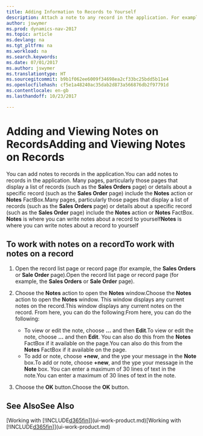 ```yaml
---
title: Adding Information to Records to Yourself
description: Attach a note to any record in the application. For example, if you have extra information about a sales order that does not fit in any of the fields on the sales order, you can write a note.
author: jswymer
ms.prod: dynamics-nav-2017
ms.topic: article
ms.devlang: na
ms.tgt_pltfrm: na
ms.workload: na
ms.search.keywords: 
ms.date: 07/01/2017
ms.author: jswymer
ms.translationtype: HT
ms.sourcegitcommit: b9b1f062ee6009f34698ea2cf33bc25bdd5b11e4
ms.openlocfilehash: cf5e1a48240ac35dab2d873a566876db2f97791d
ms.contentlocale: en-gb
ms.lasthandoff: 10/23/2017

---
```

# <a name="adding-and-viewing-notes-on-records"></a><span data-ttu-id="42b1e-104">Adding and Viewing Notes on Records</span><span class="sxs-lookup"><span data-stu-id="42b1e-104">Adding and Viewing Notes on Records</span></span>
 <span data-ttu-id="42b1e-105">You <!--OnPrem and your colleagues -->can add notes to records in the application.</span><span class="sxs-lookup"><span data-stu-id="42b1e-105">You <!--OnPrem and your colleagues -->can add notes to records in the application.</span></span> <span data-ttu-id="42b1e-106">Many pages, particularly those pages that display a list of records (such as the **Sales Orders** page) or details about a specific record (such as the **Sales Order** page) include the **Notes** action or **Notes** FactBox.</span><span class="sxs-lookup"><span data-stu-id="42b1e-106">Many pages, particularly those pages that display a list of records (such as the **Sales Orders** page) or details about a specific record (such as the **Sales Order** page) include the **Notes** action or **Notes** FactBox.</span></span> <span data-ttu-id="42b1e-107">**Notes** is where you can write notes about a record to yourself<!--OnPrem or others, and where you can view notes to you from others. For example, a note could be a general comment or processing instruction to your colleague, who can then respond to your note using their own **Notes**. Or, your colleague can add a note that gives you extra information about a sales order that is not covered by the information on the sales order. These notes and correspondences will follow the record as it is processed in the company.--></span><span class="sxs-lookup"><span data-stu-id="42b1e-107">**Notes** is where you can write notes about a record to yourself<!--OnPrem or others, and where you can view notes to you from others. For example, a note could be a general comment or processing instruction to your colleague, who can then respond to your note using their own **Notes**. Or, your colleague can add a note that gives you extra information about a sales order that is not covered by the information on the sales order. These notes and correspondences will follow the record as it is processed in the company.--></span></span>

<!--OnPrem
> [!NOTE]  
>  You can only select one recipient of the note.-->  
  
## <a name="to-work-with-notes-on-a-record"></a><span data-ttu-id="42b1e-108">To work with notes on a record</span><span class="sxs-lookup"><span data-stu-id="42b1e-108">To work with notes on a record</span></span> 
  
1.  <span data-ttu-id="42b1e-109">Open the record list page or record page (for example, the **Sales Orders** or **Sale Order** page).</span><span class="sxs-lookup"><span data-stu-id="42b1e-109">Open the record list page or record page (for example, the **Sales Orders** or **Sale Order** page).</span></span>  
  
    <!-- If **Notes** is not visible on the page, then you can customize the page to display the Notes FactBox. -->
  
2.  <span data-ttu-id="42b1e-110">Choose the **Notes** action to open the **Notes** window.</span><span class="sxs-lookup"><span data-stu-id="42b1e-110">Choose the **Notes** action to open the **Notes** window.</span></span> <span data-ttu-id="42b1e-111">This window displays any current notes on the record.</span><span class="sxs-lookup"><span data-stu-id="42b1e-111">This window displays any current notes on the record.</span></span> <span data-ttu-id="42b1e-112">From here, you can do the following:</span><span class="sxs-lookup"><span data-stu-id="42b1e-112">From here, you can do the following:</span></span>

    -   <span data-ttu-id="42b1e-113">To view or edit the note, choose **...** and then **Edit**.</span><span class="sxs-lookup"><span data-stu-id="42b1e-113">To view or edit the note, choose **...** and then **Edit**.</span></span> <span data-ttu-id="42b1e-114">You can also do this from the **Notes** FactBox if it available on the page.</span><span class="sxs-lookup"><span data-stu-id="42b1e-114">You can also do this from the **Notes** FactBox if it available on the page.</span></span>
    -   <span data-ttu-id="42b1e-115">To add or note, choose **+new**, and the ype your message in the **Note** box.</span><span class="sxs-lookup"><span data-stu-id="42b1e-115">To add or note, choose **+new**, and the ype your message in the **Note** box.</span></span> <span data-ttu-id="42b1e-116">You can enter a maximum of 30 lines of text in the note.</span><span class="sxs-lookup"><span data-stu-id="42b1e-116">You can enter a maximum of 30 lines of text in the note.</span></span> 
  
<!-- 5.  In the **To** field, enter a user ID (your own or someone else’s) to indicate who the note is for.  
  
6.  Select the **Notify** field if you want to send a notification to the user in the **To** field. 
  
     If **Notify** is selected, the note will be sent as a notification to the user's **My Notifications** on the Role Center.  -->
  
3.  <span data-ttu-id="42b1e-117">Choose the **OK** button.</span><span class="sxs-lookup"><span data-stu-id="42b1e-117">Choose the **OK** button.</span></span>  

## <a name="see-also"></a><span data-ttu-id="42b1e-118">See Also</span><span class="sxs-lookup"><span data-stu-id="42b1e-118">See Also</span></span>
<span data-ttu-id="42b1e-119">[Working with [!INCLUDE[d365fin](includes/d365fin_md.md)]](ui-work-product.md)</span><span class="sxs-lookup"><span data-stu-id="42b1e-119">[Working with [!INCLUDE[d365fin](includes/d365fin_md.md)]](ui-work-product.md)</span></span>  
